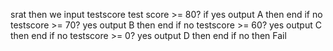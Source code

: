 srat then we input testscore
test score >= 80? if yes output A then end
if no testscore >= 70? yes output B then end
if no testscore >= 60? yes output C then end
if no testscore >= 0? yes output D then end
if no then Fail
